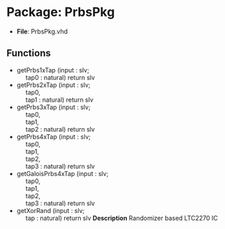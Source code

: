 # Package: PrbsPkg

- **File**: PrbsPkg.vhd
## Functions
- getPrbs1xTap <font id="function_arguments">(input : slv;<br><span style="padding-left:20px"> tap0 : natural) </font> <font id="function_return">return slv </font>
- getPrbs2xTap <font id="function_arguments">(input : slv;<br><span style="padding-left:20px"> tap0,<br><span style="padding-left:20px"> tap1 : natural) </font> <font id="function_return">return slv </font>
- getPrbs3xTap <font id="function_arguments">(input : slv;<br><span style="padding-left:20px"> tap0,<br><span style="padding-left:20px"> tap1,<br><span style="padding-left:20px"> tap2 : natural) </font> <font id="function_return">return slv </font>
- getPrbs4xTap <font id="function_arguments">(input : slv;<br><span style="padding-left:20px"> tap0,<br><span style="padding-left:20px"> tap1,<br><span style="padding-left:20px"> tap2,<br><span style="padding-left:20px"> tap3 : natural) </font> <font id="function_return">return slv </font>
- getGaloisPrbs4xTap <font id="function_arguments">(input : slv;<br><span style="padding-left:20px"> tap0,<br><span style="padding-left:20px"> tap1,<br><span style="padding-left:20px"> tap2,<br><span style="padding-left:20px"> tap3 : natural) </font> <font id="function_return">return slv </font>
- getXorRand <font id="function_arguments">(input : slv;<br><span style="padding-left:20px"> tap : natural) </font> <font id="function_return">return slv </font>
**Description**
 Randomizer based LTC2270 IC

